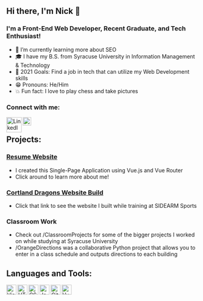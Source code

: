 ## Hi there, I'm Nick 👋

### I'm a Front-End Web Developer, Recent Graduate, and Tech Enthusiast!

- 🔎  I’m currently learning more about SEO
- 🎓  I have my B.S. from Syracuse University in Information Management & Technology
- 🎯  2021 Goals: Find a job in tech that can utilize my Web Development skills
- 😁  Pronouns: He/Him
- 💥  Fun fact: I love to play chess and take pictures

### Connect with me:

[<img align="left" alt="LinkedIn" width="40px" src="https://i.imgur.com/KHUdIGX.jpg" />][Resume Website]
[<img align="left" alt="LinkedIn" width="22px" src="https://cdn.jsdelivr.net/npm/simple-icons@v3/icons/linkedin.svg" />][Linkedin]

<br />

## Projects:

### [Resume Website]
- I created this Single-Page Application using Vue.js and Vue Router
- Click around to learn more about me!

### [Cortland Dragons Website Build]
- Click that link to see the website I built while training at SIDEARM Sports

### Classroom Work
- Check out /ClassroomProjects for some of the bigger projects I worked on while studying at Syracuse University
- /OrangeDirections was a collaborative Python project that allows you to enter in a class schedule and outputs directions to each building

## Languages and Tools:

<img align="left" alt="Visual Studio Code" width="26px" src="https://cdn0.iconfinder.com/data/icons/social-media-logo-4/32/Social_Media_vs_code_visual_studio_code-512.png" />
<img align="left" alt="HTML5" width="26px" src="https://images.vexels.com/media/users/3/166383/isolated/preview/6024bc5746d7436c727825dc4fc23c22-html-programming-language-icon-by-vexels.png" />
<img align="left" alt="CSS3" width="26px" src="https://i.pinimg.com/originals/eb/7e/20/eb7e20e646f5b7ec9ed4f8f78a5dee8f.png" />
<img align="left" alt="JavaScript" width="26px" src="https://cdn.iconscout.com/icon/free/png-256/javascript-2752148-2284965.png" />
<img align="left" alt="GitHub" width="26px" src="https://cdn0.iconfinder.com/data/icons/shift-logotypes/32/Github-512.png" />
<img align="left" alt="Vue.js" width= "26px" src="https://cdn3.iconfinder.com/data/icons/logos-and-brands-adobe/512/367_Vuejs-512.png" />

<br />
<br />

[Resume Website]: https://www.nickmoffitt.com
[Linkedin]: https://www.linkedin.com/in/nicholas-moffitt/
[Cortland Dragons Website Build]: https://www.cortlandreddragons.com/
